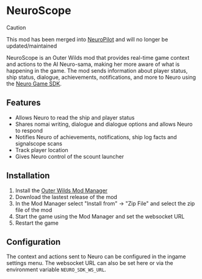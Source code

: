 # NeuroScope

> [!CAUTION]
> This mod has been merged into [NeuroPilot](https://github.com/Hawkbat/NeuroPilot) and will no longer be updated/maintained


NeuroScope is an Outer Wilds mod that provides real-time game context and actions to the AI Neuro-sama, making her more aware of what is happening in the game. The mod sends information about player status, ship status, dialogue, achievements, notifications, and more to Neuro using the [Neuro Game SDK](https://github.com/VedalAI/neuro-game-sdk).

## Features

- Allows Neuro to read the ship and player status
- Shares nomai writing, dialogue and dialogue options and allows Neuro to respond
- Notifies Neuro of achievements, notifications, ship log facts and signalscope scans
- Track player location
- Gives Neuro control of the scount launcher

## Installation
1. Install the [Outer Wilds Mod Manager](https://outerwildsmods.com/mod-manager/)
2. Download the lastest release of the mod
3. In the Mod Manager select "Install from" -> "Zip File" and select the zip file of the mod
4. Start the game using the Mod Manager and set the websocket URL
5. Restart the game


## Configuration

The context and actions sent to Neuro can be configured in the ingame settings menu. The websocket URL can also be set here or via the environment variable `NEURO_SDK_WS_URL`.
